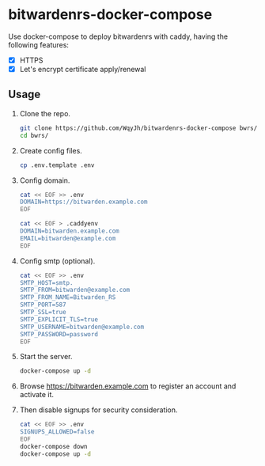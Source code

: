 # bitwardenrs-docker-compose

Use docker-compose to deploy bitwardenrs with caddy, having the following features:

- [x] HTTPS
- [x] Let's encrypt certificate apply/renewal

## Usage

1. Clone the repo.

    ```bash
    git clone https://github.com/WqyJh/bitwardenrs-docker-compose bwrs/
    cd bwrs/
    ```

2. Create config files.

    ```bash
    cp .env.template .env
    ```

3. Config domain.

    ```bash
    cat << EOF >> .env
    DOMAIN=https://bitwarden.example.com
    EOF

    cat << EOF > .caddyenv
    DOMAIN=bitwarden.example.com
    EMAIL=bitwarden@example.com
    EOF
    ```

4. Config smtp (optional).

    ```bash
    cat << EOF >> .env
    SMTP_HOST=smtp.
    SMTP_FROM=bitwarden@example.com
    SMTP_FROM_NAME=Bitwarden_RS
    SMTP_PORT=587
    SMTP_SSL=true
    SMTP_EXPLICIT_TLS=true
    SMTP_USERNAME=bitwarden@example.com
    SMTP_PASSWORD=password
    EOF
    ```

5. Start the server.

    ```bash
    docker-compose up -d
    ```

6. Browse https://bitwarden.example.com to register an account and activate it.

7. Then disable signups for security consideration.

    ```bash
    cat << EOF >> .env
    SIGNUPS_ALLOWED=false
    EOF
    docker-compose down
    docker-compose up -d
    ```
